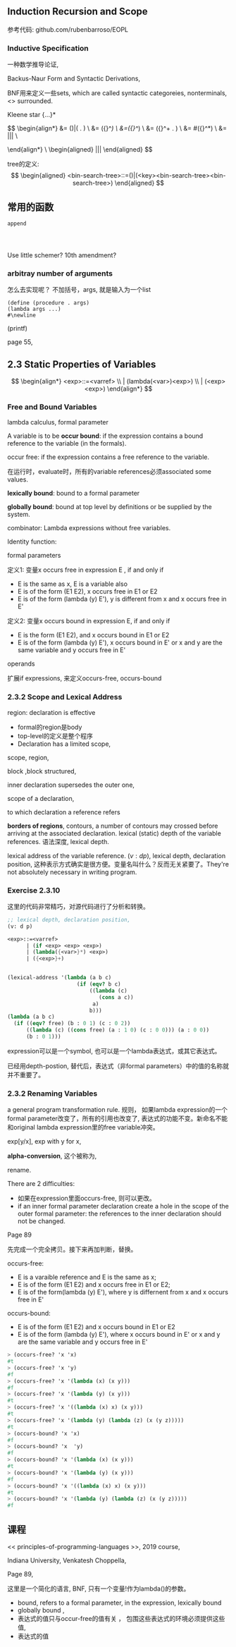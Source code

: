 ## Induction Recursion and Scope
参考代码: github.com/rubenbarroso/EOPL

### Inductive Specification

一种数学推导论证,

Backus-Naur Form and Syntactic Derivations,

BNF用来定义一些sets, which are called syntactic categoreies, nonterminals, <> surrounded.

Kleene star {...}*

$$
\begin{align*}
<list-of-numbers> &= ()|(<number> . <list-of-numbers>) \\
<list-of-numbers> &= ({<number>}^*) \\
<list>&=({<datum>}^*) \\
<dotted-datum> &= ({<datum>}^+ . <datum>) \\
<vector> &= \#({<datum>}^*) \\
<datum> &= <number>|<symbol>|<boolean>|<string> \\ 

\end{align*}
\\
\begin{aligned}
|<list>|<dotted-datum>|<vector>
\end{aligned}
$$

tree的定义:
$$
\begin{aligned}
<bin-search-tree>::=()|(<key><bin-search-tree><bin-search-tree>)
\end{aligned}
$$

## 常用的函数

```
append




```

Use little schemer?
10th amendment?

### arbitray number of arguments
怎么去实现呢？
不加括号，args, 就是输入为一个list
```
(define (procedure . args)
(lambda args ...)
#\newline

```
(printf)

page 55,

## 2.3 Static Properties of Variables
$$
\begin{align*}
<exp>::=<varref> \\
| (lambda(<var>)<exp>) \\
| (<exp> <exp>)
\end{align*}
$$
### Free and Bound Variables
lambda calculus,
formal parameter

A variable is to be **occur bound**: if the expression contains a bound reference to the variable (in the formals).

occur free: if the expression contains a free reference to the variable.

在运行时，evaluate时，所有的variable references必须associated some values.

**lexically bound**: bound to a formal parameter

**globally bound**: bound at top level by definitions or be supplied by the system.

combinator: Lambda expressions without free variables.

Identity function:

formal parameters

定义1:
变量x occurs free in expression E , if and only if 
- E is the same as x, E is a variable also
- E is of the form (E1 E2), x occurs free in E1 or E2
- E is of the form (lambda (y) E'), y is different from x and x occurs free in E'

定义2: 变量x occurs bound in expression E, if and only if
- E is the form (E1 E2), and x occurs bound in E1 or E2
- E is of the form (lambda (y) E'), x occurs bound in E' or x and y are the same variable and y occurs free in E'

operands

扩展if expressions, 来定义occurs-free, occurs-bound

### 2.3.2 Scope and Lexical Address
region: declaration is effective
  - formal的region是body
  - top-level的定义是整个程序
  - Declaration has a limited scope,   

scope, region, 

block ,block structured,

inner declaration supersedes the outer one,

scope of a declaration,

to which declaration a reference refers 

**borders of regions**, contours, a number of contours may crossed before arriving at the associated declaration. lexical (static) depth of the variable references. 语法深度, lexical depth.

lexical address of the variable reference.
$(v: d p)$, lexical depth, declaration position, 这种表示方式确实是很方便。变量名叫什么？反而无关紧要了。They're not absolutely necessary in writing program.

### Exercise 2.3.10
这里的代码非常精巧，对源代码进行了分析和转换。

```scheme
;; lexical depth, declaration position,
(v: d p)

<exp>::=<varref>
      | (if <exp> <exp> <exp>)
      | (lambda({<var>}*) <exp>)
      | ({<exp>}+)


(lexical-address '(lambda (a b c)                                              
                      (if (eqv? b c)                                             
                          ((lambda (c)                                           
                             (cons a c))                                         
                           a)                                                    
                          b)))                                                   
(lambda (a b c)                                                                  
  (if ((eqv? free) (b : 0 1) (c : 0 2))                                          
      ((lambda (c) ((cons free) (a : 1 0) (c : 0 0))) (a : 0 0))                 
      (b : 0 1)))  
```
expression可以是一个symbol, 也可以是一个lambda表达式，或其它表达式。

已经用depth-postion, 替代后，表达式（非formal parameters）中的值的名称就并不重要了。

### 2.3.2 Renaming Variables
a general program transformation rule. 规则，
如果lambda expression的一个formal parameter改变了，所有的引用也改变了, 表达式的功能不变。新命名不能和original lambda expression里的free variable冲突。

exp[y/x], exp with y for x,

**alpha-conversion**, 这个被称为,

rename. 

There are 2 difficulties:
- 如果在expression里面occurs-free, 则可以更改。
- if an inner formal parameter declaration create a hole in the scope of the outer formal parameter: the references to the inner declaration should not be changed.

Page 89

先完成一个完全拷贝。接下来再加判断，替换。

occurs-free:
- E is a varaible reference and E is the same as x;
- E is of the form (E1 E2) and x occurs free in E1 or E2;
- E is of the form(lambda (y) E'), where y is differnent from x and x occurs free in E'

occurs-bound:
- E is of the form (E1 E2) and x occurs bound in E1 or E2
- E is of the form (lambda (y) E'), where x occurs bound in E' or x and y are the same variable and y occurs free in E'

```scheme
> (occurs-free? 'x 'x)
#t
> (occurs-free? 'x 'y)
#f
> (occurs-free? 'x '(lambda (x) (x y)))
#f
> (occurs-free? 'x '(lambda (y) (x y)))
#t
> (occurs-free? 'x '((lambda (x) x) (x y)))
#t
> (occurs-free? 'x '(lambda (y) (lambda (z) (x (y z)))))
#t
> (occurs-bound? 'x 'x)
#f
> (occurs-bound? 'x  'y)
#f
> (occurs-bound? 'x '(lambda (x) (x y)))
#t
> (occurs-bound? 'x '(lambda (y) (x y)))
#f
> (occurs-bound? 'x '((lambda (x) x) (x y)))
#t
> (occurs-bound? 'x '(lambda (y) (lambda (z) (x (y z)))))
#f
```

## 课程
<< principles-of-programming-languages >>, 2019 course,

Indiana University, Venkatesh Choppella,

Page 89,
 

这里是一个简化的语言, BNF, 只有一个变量!作为lambda()的参数。

* bound, refers to a formal parameter, in the expression, lexically bound
* globally bound , 
* 表达式的值只与occur-free的值有关 ， 包围这些表达式的环境必须提供这些值,
* 表达式的值








